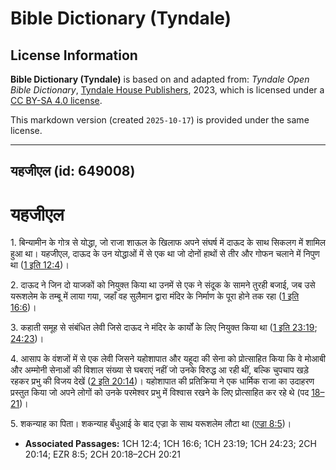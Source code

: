 # Bible Dictionary (Tyndale)

## License Information

**Bible Dictionary (Tyndale)** is based on and adapted from: _Tyndale Open Bible Dictionary_, [Tyndale House Publishers](https://tyndaleopenresources.com/), 2023, which is licensed under a [CC BY-SA 4.0 license](https://creativecommons.org/licenses/by-sa/4.0/legalcode.en).

This markdown version (created `2025-10-17`) is provided under the same license.



--------------------------------

## यहजीएल (id: 649008)

यहजीएल
======

1\. बिन्यामीन के गोत्र से योद्धा, जो राजा शाऊल के खिलाफ अपने संघर्ष में दाऊद के साथ सिकलग में शामिल हुआ था। यहजीएल, दाऊद के उन योद्धाओं में से एक था जो दोनों हाथों से तीर और गोफन चलाने में निपुण था ([1 इति 12:4](https://ref.ly/1Chr12:4))।

2\. दाऊद ने जिन दो याजकों को नियुक्त किया था उनमें से एक ने संदूक के सामने तुरही बजाई, जब उसे यरूशलेम के तम्बू में लाया गया, जहाँ वह सुलैमान द्वारा मंदिर के निर्माण के पूरा होने तक रहा ([1 इति 16:6](https://ref.ly/1Chr16:6))।

3\. कहाती समूह से संबंधित लेवी जिसे दाऊद ने मंदिर के कार्यों के लिए नियुक्त किया था ([1 इति 23:19](https://ref.ly/1Chr23:19); [24:23](https://ref.ly/1Chr24:23))।

4\. आसाप के वंशजों में से एक लेवी जिसने यहोशापात और यहूदा की सेना को प्रोत्साहित किया कि वे मोआबी और अम्मोनी सेनाओं की विशाल संख्या से घबराएं नहीं जो उनके विरुद्ध आ रही थीं, बल्कि चुपचाप खड़े रहकर प्रभु की विजय देखें ([2 इति 20:14](https://ref.ly/2Chr20:14))। यहोशापात की प्रतिक्रिया ने एक धार्मिक राजा का उदाहरण प्रस्तुत किया जो अपने लोगों को उनके परमेश्वर प्रभु में विश्वास रखने के लिए प्रोत्साहित कर रहे थे (पद [18–21](https://ref.ly/2Chr20:18-2Chr20:21))।

5\. शकन्याह का पिता। शकन्याह बँधुआई के बाद एज्रा के साथ यरूशलेम लौटा था ([एज्रा 8:5](https://ref.ly/Ezra8:5))।

* **Associated Passages:** 1CH 12:4; 1CH 16:6; 1CH 23:19; 1CH 24:23; 2CH 20:14; EZR 8:5; 2CH 20:18–2CH 20:21

